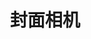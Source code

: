 ---
description: 杂志封面照片替换为你的照片。
layout: post
results:
- primaryGenreName: Photo & Video
  version: '1.01'
  artworkUrl100: http://a590.phobos.apple.com/us/r30/Purple4/v4/d0/0b/e7/d00be708-4347-095d-4574-8cd9e3c41e32/mzl.umxzekee.png
  trackViewUrl: https://itunes.apple.com/cn/app/feng-mian-xiang-ji/id702709944?mt=8&uo=4
  artworkUrl60: http://a282.phobos.apple.com/us/r30/Purple6/v4/74/d3/82/74d382d7-1c4e-7c55-348c-e57e9e0fb22e/icon_57.png
  userRatingCountForCurrentVersion: 2
  sellerName: Guangzhou Gao Jian Advertising Co. , Ltd
  supportedDevices:
  - iPhone4
  - iPodTouchourthGen
  - iPadThirdGen
  - iPadFourthGen
  - iPad3G
  - iPadMini4G
  - iPadFourthGen4G
  - iPadWifi
  - iPhone5
  - iPodTouchThirdGen
  - iPhone4S
  - iPhone5s
  - iPadMini
  - iPad2Wifi
  - iPodTouchFifthGen
  - iPadThirdGen4G
  - iPad23G
  - iPhone5c
  - iPhone-3GS
  genres:
  - 摄影与录像
  - 生活
  trackName: 封面相机
  description: 封面相机——一款结合拍摄、后期、排版的趣味图片拍摄处理应用，通过简单的手势操作进行预览拍摄、后期处理、封面设计，用最便捷的方式设计属于你的封面，在素材中心还可下载各种新鲜有趣的封面和贴纸，充分享受图片带来的乐趣。
  price: 0
  trackId: 702709944
  releaseDate: '2013-12-01T09:39:01Z'
  screenshotUrls:
  - http://a5.mzstatic.com/us/r30/Purple/v4/c6/8a/59/c68a596a-ef4f-b96e-9a9e-3eabf57eed91/screen1136x1136.jpeg
  - http://a3.mzstatic.com/us/r30/Purple4/v4/64/be/e2/64bee2da-cb27-1c06-caf3-f905b10f3b1a/screen1136x1136.jpeg
  - http://a3.mzstatic.com/us/r30/Purple/v4/56/7b/61/567b6196-a0f8-ddd4-42c7-f616de7161d4/screen1136x1136.jpeg
  - http://a2.mzstatic.com/us/r30/Purple/v4/21/fa/91/21fa91f3-3ef4-74e9-17ff-97a46935b6e8/screen1136x1136.jpeg
  - http://a2.mzstatic.com/us/r30/Purple/v4/e6/68/90/e6689018-baed-4d9d-44be-a1a5156706f4/screen1136x1136.jpeg
  artistViewUrl: https://itunes.apple.com/cn/artist/jin-ri-ren-xiang-za-zhi-she/id765344270?uo=4
  primaryGenreId: 6008
  userRatingCount: 5
  averageUserRatingForCurrentVersion: 5
  kind: software
  fileSizeBytes: '51008506'
  bundleId: com.fotomen.camera
  releaseNotes: '1.增加新版式

    2.解决了上一版本的一些bug'
  sellerUrl: http://fotomen.cn/
  artistName: Guangzhou Gao Jian Advertising Co. , Ltd
  trackCensoredName: 封面相机
  isGameCenterEnabled: false
  contentAdvisoryRating: 9+
  languageCodesISO2A:
  - EN
  - ZH
  trackContentRating: 9+
  features: &a []
  averageUserRating: 5
  wrapperType: software
  artworkUrl512: http://a590.phobos.apple.com/us/r30/Purple4/v4/d0/0b/e7/d00be708-4347-095d-4574-8cd9e3c41e32/mzl.umxzekee.png
  formattedPrice: 免费
  artistId: 765344270
  genreIds:
  - '6008'
  - '6012'
  currency: CNY
  ipadScreenshotUrls: *a
category: 摄影与录像
tags: tag1
resultCount: 1
title: 封面相机

---